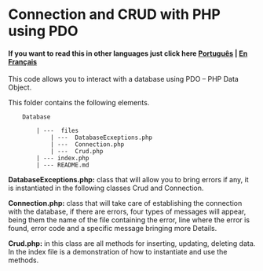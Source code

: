 # Connection and CRUD with PHP using PDO

#### If you want to read this in other languages just click here [Português](https://github.com/DiegoFirmiano/database/blob/master/README.pt.md) |  [En Français](https://github.com/DiegoFirmiano/database/blob/master/README.fr.md)

This code allows you to interact with a database using PDO – PHP Data Object.

This folder contains the following elements.

        Database

            | ---  files
                | ---  DatabaseEcxeptions.php
                | ---  Connection.php
                | ---  Crud.php
            | --- index.php
            | --- README.md

**DatabaseExceptions.php:** class that will allow you to bring errors if any, it is instantiated in the following classes Crud and Connection.

**Connection.php:** class that will take care of establishing the connection with the database, if there are errors, four types of messages will appear, being them the name of the file containing the error, line where the error is found, error code and a specific message bringing more Details.


**Crud.php:** in this class are all methods for inserting, updating, deleting data. In the index file is a demonstration of how to instantiate and use the methods.

